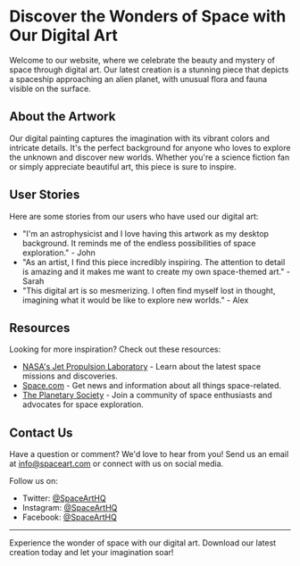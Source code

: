 <!--font:Open Sans-->

# Discover the Wonders of Space with Our Digital Art

Welcome to our website, where we celebrate the beauty and mystery of space through digital art. Our latest creation is a stunning piece that depicts a spaceship approaching an alien planet, with unusual flora and fauna visible on the surface.

## About the Artwork

Our digital painting captures the imagination with its vibrant colors and intricate details. It's the perfect background for anyone who loves to explore the unknown and discover new worlds. Whether you're a science fiction fan or simply appreciate beautiful art, this piece is sure to inspire.

## User Stories

Here are some stories from our users who have used our digital art:

- "I'm an astrophysicist and I love having this artwork as my desktop background. It reminds me of the endless possibilities of space exploration." - John
- "As an artist, I find this piece incredibly inspiring. The attention to detail is amazing and it makes me want to create my own space-themed art." - Sarah
- "This digital art is so mesmerizing. I often find myself lost in thought, imagining what it would be like to explore new worlds." - Alex

## Resources

Looking for more inspiration? Check out these resources:

- [NASA's Jet Propulsion Laboratory](#) - Learn about the latest space missions and discoveries.
- [Space.com](#) - Get news and information about all things space-related.
- [The Planetary Society](#) - Join a community of space enthusiasts and advocates for space exploration.

## Contact Us

Have a question or comment? We'd love to hear from you! Send us an email at [info@spaceart.com](mailto:info@spaceart.com) or connect with us on social media.

Follow us on:
- Twitter: [@SpaceArtHQ](#)
- Instagram: [@SpaceArtHQ](#)
- Facebook: [@SpaceArtHQ](#)

---

Experience the wonder of space with our digital art. Download our latest creation today and let your imagination soar!

<!--

Write me content for website with wallpaper which alt text is:

"A digital painting of a spaceship approaching an alien planet, with unusual flora and fauna visible on the surface."

The name/title of the page should not be 1:1 copy of the alt text but rather a real content of the website which is using this wallpaper.

- Use markdown format 
- Start with heading
- Heading should be short and concise
- The content should look like a real website 
- The website should not be about the wallpaper, wallpaper is just a related background
- Heading should be contain work "wallpaper" or "background"
- Include real sections like references, contact, user stories, etc. use things relevant to the page purpose.
- Feel free to use structure like headings, bullets, numbering, blockquotes, paragraphs, horizontal lines, etc.
- You can use formatting like bold or _italic_
- You can include UTF-8 emojis
- Links should be only #hash anchors (and you can refer to the document itself)
- Do not include images


---


# Space Odyssey Wallpaper: Explore the Unknown

Welcome to our website, where you can find inspiration and resources for your next adventure. Our space odyssey wallpaper is the perfect background for anyone who loves to explore the unknown and discover new worlds.

## About the Wallpaper

Our digital painting depicts a spaceship approaching an alien planet, with unusual flora and fauna visible on the surface. The vibrant colors and intricate details make this wallpaper a stunning addition to any desktop or mobile device.

## User Stories

Here are some stories from our users who have used our space odyssey wallpaper:

- "I work in the aerospace industry and this wallpaper reminds me of the endless possibilities of space exploration." - John
- "I love using this wallpaper when I'm working on my sci-fi novel. It helps me get into the mindset of my characters." - Sarah
- "This wallpaper is so mesmerizing. I often find myself staring at it instead of getting work done!" - Alex

## Resources

Looking for more inspiration? Check out these resources:

- [NASA's Jet Propulsion Laboratory](#) - Learn about the latest space missions and discoveries.
- [Space.com](#) - Get news and information about all things space-related.
- [The Planetary Society](#) - Join a community of space enthusiasts and advocates for space exploration.

## Contact Us

Have a question or comment? We'd love to hear from you! Send us an email at [info@spaceodyssey.com](mailto:info@spaceodyssey.com) or connect with us on social media.

Follow us on:
- Twitter: [@SpaceOdysseyHQ](#)
- Instagram: [@SpaceOdysseyHQ](#)
- Facebook: [@SpaceOdysseyHQ](#)

---

Experience the wonder of space with our space odyssey wallpaper. Download it today and let your imagination soar!


---


Heading should not include word "wallpaper". The website should not be about the wallpaper itself, wallpaper is just a related background, rewrite whole content.


---


# Discover the Wonders of Space with Our Digital Art

Welcome to our website, where we celebrate the beauty and mystery of space through digital art. Our latest creation is a stunning piece that depicts a spaceship approaching an alien planet, with unusual flora and fauna visible on the surface.

## About the Artwork

Our digital painting captures the imagination with its vibrant colors and intricate details. It's the perfect background for anyone who loves to explore the unknown and discover new worlds. Whether you're a science fiction fan or simply appreciate beautiful art, this piece is sure to inspire.

## User Stories

Here are some stories from our users who have used our digital art:

- "I'm an astrophysicist and I love having this artwork as my desktop background. It reminds me of the endless possibilities of space exploration." - John
- "As an artist, I find this piece incredibly inspiring. The attention to detail is amazing and it makes me want to create my own space-themed art." - Sarah
- "This digital art is so mesmerizing. I often find myself lost in thought, imagining what it would be like to explore new worlds." - Alex

## Resources

Looking for more inspiration? Check out these resources:

- [NASA's Jet Propulsion Laboratory](#) - Learn about the latest space missions and discoveries.
- [Space.com](#) - Get news and information about all things space-related.
- [The Planetary Society](#) - Join a community of space enthusiasts and advocates for space exploration.

## Contact Us

Have a question or comment? We'd love to hear from you! Send us an email at [info@spaceart.com](mailto:info@spaceart.com) or connect with us on social media.

Follow us on:
- Twitter: [@SpaceArtHQ](#)
- Instagram: [@SpaceArtHQ](#)
- Facebook: [@SpaceArtHQ](#)

---

Experience the wonder of space with our digital art. Download our latest creation today and let your imagination soar!

-->
